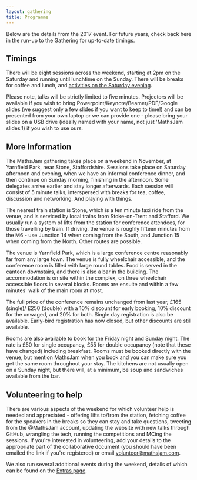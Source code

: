 ```yaml
---
layout: gathering
title: Programme
---
```

Below are the details from the 2017 event. For future years, check back here in the run-up to the Gathering for up-to-date timings.

## Timings
There will be eight sessions across the weekend, starting at 2pm on the Saturday and running until lunchtime on the Sunday. There will be breaks for coffee and lunch, and [activities on the Saturday evening]({{site.url}}/gathering/extras).
 
Please note, talks will be strictly limited to five minutes. Projectors will be available if you wish to bring Powerpoint/Keynote/Beamer/PDF/Google slides (we suggest only a few slides if you want to keep to time!) and can be presented from your own laptop or we can provide one - please bring your slides on a USB drive (ideally named with your name, not just 'MathsJam slides'!) if you wish to use ours.

## More Information
The MathsJam gathering takes place on a weekend in November, at Yarnfield Park, near Stone, Staffordshire. Sessions take place on Saturday afternoon and evening, when we have an informal conference dinner, and then continue on Sunday morning, finishing in the afternoon. Some delegates arrive earlier and stay longer afterwards. Each session will consist of 5 minute talks, interspersed with breaks for tea, coffee, discussion and networking. And playing with things.

The nearest train station is Stone, which is a ten minute taxi ride from the venue, and is serviced by local trains from Stoke-on-Trent and Stafford. We usually run a system of lifts from the station for conference attendees, for those travelling by train. If driving, the venue is roughly fifteen minutes from the M6 - use Junction 14 when coming from the South, and Junction 15 when coming from the North. Other routes are possible.

The venue is Yarnfield Park, which is a large conference centre reasonably far from any large town. The venue is fully wheelchair accessible, and the conference room is filled with large round tables. Food is served in the canteen downstairs, and there is also a bar in the building. The accommodation is on site within the complex, on three wheelchair accessible floors in several blocks. Rooms are ensuite and within a few minutes' walk of the main room at most.

The full price of the conference remains unchanged from last year, &pound;165 (single)/ &pound;250 (double) with a 10% discount for early booking, 10% discount for the unwaged, and 20% for both. Single day registration is also be available.  Early-bird registration has now closed, but other discounts are still available.

Rooms are also available to book for the Friday night and Sunday night. The rate is £50 for single occupancy, £55 for double occupancy (note that these have changed) including breakfast. Rooms must be booked directly with the venue, but mention MathsJam when you book and you can make sure you get the same room throughout your stay. The kitchens are not usually open on a Sunday night, but there will, at a minimum, be soup and sandwiches available from the bar.

## Volunteering to help
There are various aspects of the weekend for which volunteer help is needed and appreciated - offering lifts to/from the station, fetching coffee for the speakers in the breaks so they can stay and take questions, tweeting from the @MathsJam account, updating the website with new talks through GitHub, wrangling the tech, running the competitions and MCing the sessions. If you're interested in volunteering, add your details to the appropriate part of the collaborative document (you should have been emailed the link if you're registered) or email [volunteer@mathsjam.com](mailto:volunteer@mathsjam.com).

We also run several additional events during the weekend, details of which can be found on the [Extras page]({{site.url}}/gathering/extras).
